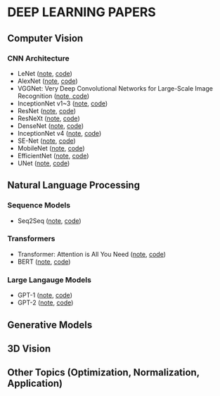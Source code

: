 # DEEP LEARNING PAPERS
## Computer Vision
### CNN Architecture
- LeNet ([note](), [code]())  
- AlexNet ([note](), [code]())  
- VGGNet: Very Deep Convolutional Networks for Large-Scale Image Recognition ([note, code](https://github.com/learntosurf/DEEP-LEARN/blob/main/papers/Computer%20Vision/CNN/VGGNet.md))  
- InceptionNet v1~3 ([note](), [code]())  
- ResNet ([note](), [code]())  
- ResNeXt ([note](), [code]())  
- DenseNet ([note](), [code]())  
- InceptionNet v4 ([note](), [code]())  
- SE-Net ([note](), [code]())  
- MobileNet ([note](), [code]())  
- EfficientNet ([note](), [code]())  
- UNet ([note](), [code]()) 



## Natural Language Processing
### Sequence Models 
- Seq2Seq ([note](), [code]()) 

### Transformers
- Transformer: Attention is All You Need ([note](), [code]())  
- BERT ([note](), [code]())

### Large Langauge Models 
- GPT-1 ([note](), [code]())  
- GPT-2 ([note](), [code]())  

  

## Generative Models



## 3D Vision



## Other Topics (Optimization, Normalization, Application)



